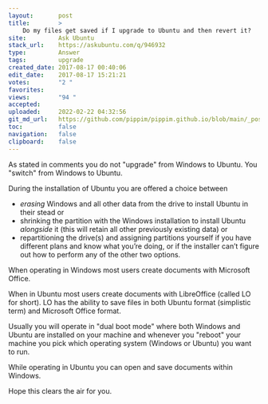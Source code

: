 ```yaml
---
layout:       post
title:        >
    Do my files get saved if I upgrade to Ubuntu and then revert it?
site:         Ask Ubuntu
stack_url:    https://askubuntu.com/q/946932
type:         Answer
tags:         upgrade
created_date: 2017-08-17 00:40:06
edit_date:    2017-08-17 15:21:21
votes:        "2 "
favorites:    
views:        "94 "
accepted:     
uploaded:     2022-02-22 04:32:56
git_md_url:   https://github.com/pippim/pippim.github.io/blob/main/_posts/2017/2017-08-17-Do-my-files-get-saved-if-I-upgrade-to-Ubuntu-and-then-revert-it_.md
toc:          false
navigation:   false
clipboard:    false
---
```


As stated in comments you do not "upgrade" from Windows to Ubuntu. You "switch" from Windows to Ubuntu.

During the installation of Ubuntu you are offered a choice between

 * *erasing* Windows and all other data from the drive to install Ubuntu in their stead or
 * shrinking the partition with the Windows installation to install Ubuntu *alongside* it (this will retain all other previously existing data) or
 * repartitioning the drive(s) and assigning partitions yourself if you have different plans and know what you’re doing, or if the installer can’t figure out how to perform any of the other two options.

When operating in Windows most users create documents with Microsoft Office.

When in Ubuntu most users create documents with LibreOffice (called LO for short). LO has the ability to save files in both Ubuntu format (simplistic term) and Microsoft Office format.

Usually you will operate in "dual boot mode" where both Windows and Ubuntu are installed on your machine and whenever you "reboot" your machine you pick which operating system (Windows or Ubuntu) you want to run.

While operating in Ubuntu you can open and save documents within Windows.

Hope this clears the air for you.
